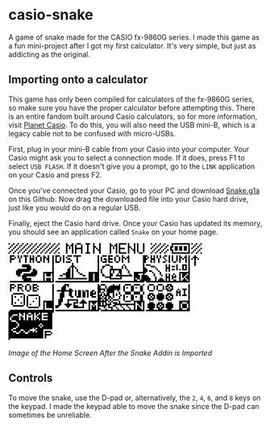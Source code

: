 # casio-snake
A game of snake made for the CASIO fx-9860G series.
I made this game as a fun mini-project after I got my first calculator. It's very simple, but just as addicting as the original.

## Importing onto a calculator

This game has only been compiled for calculators of the fx-9860G series, so make sure you have the proper calculator before attempting this. There is an entire fandom built around Casio calculators, so for more information, visit [Planet Casio](https://www.planet-casio.com). To do this, you will also need the USB mini-B, which is a legacy cable not to be confused with micro-USBs.

First, plug in your mini-B cable from your Casio into your computer. Your Casio might ask you to select a connection mode. If it does, press F1 to select `USB FLASH`. If it doesn't give you a prompt, go to the `LINK` application on your Casio and press F2.

Once you've connected your Casio, go to your PC and download [Snake.g1a](https://github.com/AwesomeZachYT/casio-snake/raw/refs/heads/main/Snake.g1a) on this Github. Now drag the downloaded file into your Casio hard drive, just like you would do on a regular USB.

Finally, eject the Casio hard drive. Once your Casio has updated its memory, you should see an application called `Snake` on your home page.

![Image of Home Screen](https://github.com/AwesomeZachYT/casio-snake/blob/main/READMEIMG.png)

*Image of the Home Screen After the Snake Addin is Imported*

## Controls

To move the snake, use the D-pad or, alternatively, the `2`, `4`, `6`, and `8` keys on the keypad. I made the keypad able to move the snake since the D-pad can sometimes be unreliable.
